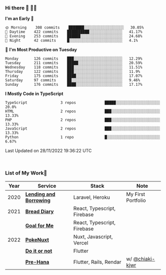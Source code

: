 ### Hi there 👋 🧑‍💻



<!--START_SECTION:waka-->
**I'm an Early 🐤** 

```text
🌞 Morning    308 commits    ███████░░░░░░░░░░░░░░░░░░   30.05% 
🌆 Daytime    422 commits    ██████████░░░░░░░░░░░░░░░   41.17% 
🌃 Evening    253 commits    ██████░░░░░░░░░░░░░░░░░░░   24.68% 
🌙 Night      42 commits     █░░░░░░░░░░░░░░░░░░░░░░░░   4.1%

```
📅 **I'm Most Productive on Tuesday** 

```text
Monday       126 commits    ███░░░░░░░░░░░░░░░░░░░░░░   12.29% 
Tuesday      211 commits    █████░░░░░░░░░░░░░░░░░░░░   20.59% 
Wednesday    118 commits    ███░░░░░░░░░░░░░░░░░░░░░░   11.51% 
Thursday     122 commits    ███░░░░░░░░░░░░░░░░░░░░░░   11.9% 
Friday       175 commits    ████░░░░░░░░░░░░░░░░░░░░░   17.07% 
Saturday     97 commits     ██░░░░░░░░░░░░░░░░░░░░░░░   9.46% 
Sunday       176 commits    ████░░░░░░░░░░░░░░░░░░░░░   17.17%

```


**I Mostly Code in TypeScript** 

```text
TypeScript               3 repos             █████░░░░░░░░░░░░░░░░░░░░   20.0% 
HTML                     2 repos             ███░░░░░░░░░░░░░░░░░░░░░░   13.33% 
PHP                      2 repos             ███░░░░░░░░░░░░░░░░░░░░░░   13.33% 
JavaScript               2 repos             ███░░░░░░░░░░░░░░░░░░░░░░   13.33% 
Python                   1 repo              █░░░░░░░░░░░░░░░░░░░░░░░░   6.67%

```



 Last Updated on 28/11/2022 19:36:22 UTC
<!--END_SECTION:waka-->


<br />

### List of My Work🚀

| Year | Service | Stack | Note |
|--|--|--|--|
| 2020 | [**Lending and Borrowing**](https://lending-and-borrowing.herokuapp.com/) | Laravel, Heroku | My First Portfolio |
| 2021 | [**Bread Diary**](https://bread-diary-web.web.app/) | React, Typescript, Firebase | |
|  | [**Goal for Me**](https://goal-for-me.web.app/) | React, Typescript, Firebase | |
| 2022 | [**PokeNuxt**](https://pokenuxt.vercel.app/) | Nuxt, Javascript, Vercel | |
|  | [**Do it or not**](https://apps.apple.com/jp/app/do-it-or-not/id1613818865) | Flutter | |
|  | [**Pre-Hana**](https://apps.apple.com/us/app/%E3%83%97%E3%83%AA%E8%8A%B1-%E7%B5%90%E5%A9%9A%E5%BC%8F%E6%BA%96%E5%82%99%E3%81%AB%E7%89%B9%E5%8C%96%E3%81%97%E3%81%9Ftodo%E7%AE%A1%E7%90%86%E3%82%A2%E3%83%97%E3%83%AA/id1639773221) | Flutter, Rails, Rendar | w/ [@chiaki-kjwr](https://github.com/chiaki-kjwr) |